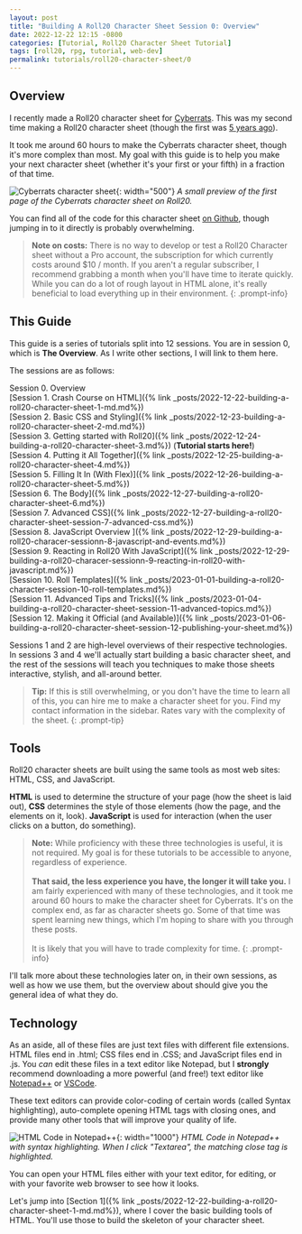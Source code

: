 ```yaml
---
layout: post
title: "Building A Roll20 Character Sheet Session 0: Overview"
date: 2022-12-22 12:15 -0800
categories: [Tutorial, Roll20 Character Sheet Tutorial]
tags: [roll20, rpg, tutorial, web-dev]
permalink: tutorials/roll20-character-sheet/0
---
```



## Overview

I recently made a Roll20 character sheet for [Cyberrats](https://alrine.itch.io/cyberrats). This was my second time making a Roll20 character sheet (though the first was [5 years ago](https://github.com/asr1/roll20-character-sheets/tree/master/Solipstry)).

It took me around 60 hours to make the Cyberrats character sheet, though it's more complex than most. My goal with this guide is to help you make your next character sheet (whether it's your first or your fifth) in a fraction of that time.

![Cyberrats character sheet](../../assets/img/CyberratsPreview.png){: width="500"}
_A small preview of the first page of the Cyberrats character sheet on Roll20._

You can find all of the code for this character sheet [on Github](https://github.com/asr1/roll20-character-sheets/tree/master/Cyberrats), though jumping in to it directly is probably overwhelming.

> **Note on costs:** There is no way to develop or test a Roll20 Character sheet without a Pro account, the subscription for which currently costs around $10 / month. If you aren't a regular subscriber, I recommend grabbing a month when you'll have time to iterate quickly. While you can do a lot of rough layout in HTML alone, it's really beneficial to load everything up in their environment.
{: .prompt-info}

## This Guide

This guide is a series of tutorials split into 12 sessions. You are in session 0, which is **The Overview**. As I write other sections, I will link to them here.

The sessions are as follows:

Session 0. Overview  
[Session 1. Crash Course on HTML]({% link _posts/2022-12-22-building-a-roll20-character-sheet-1-md.md%})  
[Session 2. Basic CSS and Styling]({% link _posts/2022-12-23-building-a-roll20-character-sheet-2-md.md%})  
[Session 3. Getting started with Roll20]({% link _posts/2022-12-24-building-a-roll20-character-sheet-3.md%}) (**Tutorial starts here!**)  
[Session 4. Putting it All Together]({% link _posts/2022-12-25-building-a-roll20-character-sheet-4.md%})  
[Session 5. Filling It In (With Flex)]({% link _posts/2022-12-26-building-a-roll20-character-sheet-5.md%})  
[Session 6. The Body]({% link _posts/2022-12-27-building-a-roll20-character-sheet-6.md%})  
[Session 7. Advanced CSS]({% link _posts/2022-12-27-building-a-roll20-character-sheet-session-7-advanced-css.md%})  
[Session 8. JavaScript Overview ]({% link _posts/2022-12-29-building-a-roll20-characer-sessionn-8-javascript-and-events.md%})  
[Session 9. Reacting in Roll20 With JavaScript]({% link _posts/2022-12-29-building-a-roll20-characer-sessionn-9-reacting-in-roll20-with-javascript.md%})  
[Session 10. Roll Templates]({% link _posts/2023-01-01-building-a-roll20-character-session-10-roll-templates.md%})  
[Session 11. Advanced Tips and Tricks]({% link _posts/2023-01-04-building-a-roll20-character-sheet-session-11-advanced-topics.md%})  
[Session 12. Making it Official (and Available)]({% link _posts/2023-01-06-building-a-roll20-character-sheet-session-12-publishing-your-sheet.md%})  

Sessions 1 and 2 are high-level overviews of their respective technologies. In sessions 3 and 4 we'll actually start building a basic character sheet, and the rest of the sessions will teach you techniques to make those sheets interactive, stylish, and all-around better.

> **Tip:** If this is still overwhelming, or you don't have the time to learn all of this, you can hire me to make a character sheet for you. Find my contact information in the sidebar. Rates vary with the complexity of the sheet.
{: .prompt-tip}

## Tools

Roll20 character sheets are built using the same tools as most web sites: HTML, CSS, and JavaScript.

**HTML** is used to determine the structure of your page (how the sheet is laid out), **CSS** determines the style of those elements (how the page, and the elements on it, look). **JavaScript** is used for interaction (when the user clicks on a button, do something).

> **Note:** While proficiency with these three technologies is useful, it is not required. My goal is for these tutorials to be accessible to anyone, regardless of experience.
<br><br>
**That said, the less experience you have, the longer it will take you.** I am fairly experienced with many of these technologies, and it took me around 60 hours to make the character sheet for Cyberrats. It's on the complex end, as far as character sheets go. Some of that time was spent learning new things, which I'm hoping to share with you through these posts.
<br><br>
It is likely that you will have to trade complexity for time.
{: .prompt-info}

I'll talk more about these technologies later on, in their own sessions, as well as how we use them, but the overview about should give you the general idea of what they do.

## Technology

As an aside, all of these files are just text files with different file extensions. HTML files end in .html; CSS files end in .CSS; and JavaScript files end in .js. You *can* edit these files in a text editor like Notepad, but I **strongly** recommend downloading a more powerful (and free!) text editor like [Notepad++](https://notepad-plus-plus.org/downloads/) or [VSCode](https://code.visualstudio.com/).

These text editors can provide color-coding of certain words (called Syntax highlighting), auto-complete opening HTML tags with closing ones, and provide many other tools that will improve your quality of life.



![HTML Code in Notepad++](../../assets/img/NotepadPlus.png){: width="1000"}
_HTML Code in Notepad++ with syntax highlighting. When I click "Textarea", the matching close tag is highlighted._

You can open your HTML files either with your text editor, for editing, or with your favorite web browser to see how it looks.

Let's jump into [Section 1]({% link _posts/2022-12-22-building-a-roll20-character-sheet-1-md.md%}), where I cover the basic building tools of HTML. You'll use those to build the skeleton of your character sheet.
